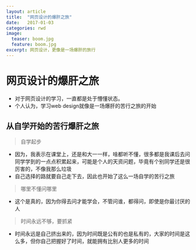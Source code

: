 ```yaml
---
layout: article
title:  "网页设计的爆肝之旅"
date:   2017-01-03
categories: rwd
image:
  teaser: boom.jpg
  feature: boom.jpg
excerpt: 网页设计，更像是一场爆肝的旅行
---
```


# 网页设计的爆肝之旅

- 对于网页设计的学习，一直都是处于懵懂状态。
- 个人认为，学习web design就像是一场爆肝的苦行之旅的开始




## 从自学开始的苦行爆肝之旅

> 自学起步

- 因为，我表示在课堂上，还是和大一一样，啥都听不懂，很多都是我课后去问同学学到的一点点积累起来，可能是个人的天资问题，毕竟有个别同学还是很厉害的，不像我那么垃圾
- 自己选择的路就要自己走下去，因此也开始了这么一场自学的苦行之旅

> 哪里不懂问哪里

- 这个是真的，因为你得去问才能学会，不管问谁，都得问，即使是你最讨厌的人

> 时间永远不够，要抓紧

- 时间永远是自己挤出来的，因为时间既是公有的也是私有的，大家的时间是这么多，但你自己把握好了时间，就能拥有比别人更多的时间
